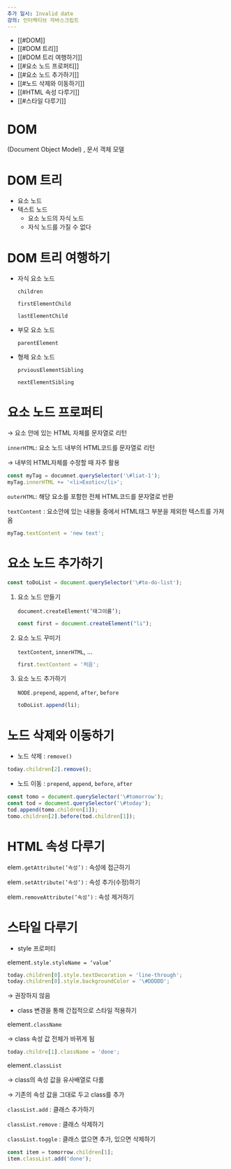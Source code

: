 ```yaml
---
추가 일시: Invalid date
강의: 인터랙티브 자바스크립트
---
```

- [[#DOM]]
- [[#DOM 트리]]
- [[#DOM 트리 여행하기]]
- [[#요소 노드 프로퍼티]]
- [[#요소 노드 추가하기]]
- [[#노드 삭제와 이동하기]]
- [[#HTML 속성 다루기]]
- [[#스타일 다루기]]

# DOM

(Document Object Model) , 문서 객체 모델

# DOM 트리

- 요소 노드
- 텍스트 노드
    - 요소 노드의 자식 노드
    - 자식 노드를 가질 수 없다

  

# DOM 트리 여행하기

- 자식 요소 노드
    
    `children`
    
    `firstElementChild`
    
    `lastElementChild`
    

  

- 부모 요소 노드
    
    `parentElement`
    
      
    
- 형제 요소 노드
    
    `prviousElementSibling`
    
    `nextElementSibling`
    

# 요소 노드 프로퍼티

→ 요소 안에 있는 HTML 자체를 문자열로 리턴

  

`innerHTML`: 요소 노드 내부의 HTML코드를 문자열로 리턴

→ 내부의 HTML자체를 수정할 때 자주 활용

```JavaScript
const myTag = documnet.querySelector('\#liat-1');
myTag.innerHTML += '<li>Exotic</li>';
```

`outerHTML`: 해당 요소를 포함한 전체 HTML코드를 문자열로 반환

`textContent` : 요소안에 있는 내용들 중에서 HTML태그 부분을 제외한 텍스트를 가져옴

```JavaScript
myTag.textContent = 'new text';
```

  

# 요소 노드 추가하기

```JavaScript
const toDoList = document.querySelector('\#to-do-list');
```

1. 요소 노드 만들기
    
    `document.createElement(’태그이름’);`
    
    ```JavaScript
    const first = document.createElement("li");
    ```
    
2. 요소 노드 꾸미기
    
    `textContent`, `innerHTML`, …
    
    ```JavaScript
    first.textContent = '처음';
    ```
    
3. 요소 노드 추가하기
    
    `NODE.prepend`, `append`, `after`, `before`
    
    ```JavaScript
    toDoList.append(li);
    ```
    

# 노드 삭제와 이동하기

- 노드 삭제 : `remove()`

```JavaScript
today.children[2].remove();
```

- 노드 이동 : `prepend`, `append`, `before`, `after`

```JavaScript
const tomo = document.querySelector('\#tomorrow');
const tod = document.querySelector('\#today');
tod.append(tomo.children[1]);
tomo.children[2].before(tod.children[1]);
```

# HTML 속성 다루기

elem`.getAttribute(’속성’)` : 속성에 접근하기

elem`.setAttribute(’속성’)` : 속성 추가(수정)하기

elem`.removeAttribute(’속성’)` : 속성 제거하기

# 스타일 다루기

- style 프로퍼티

element`.style.styleName = ‘value’`

```JavaScript
today.children[0].style.textDecoration = 'line-through';
today.children[0].style.backgroundColor = '\#DDDDD';
```

→ 권장하지 않음

  

- class 변경을 통해 간접적으로 스타일 적용하기

element`.className`

→ class 속성 값 전체가 바뀌게 됨

```JavaScript
today.childre[1].className = 'done';
```

element`.classList`

→ class의 속성 값을 유사배열로 다룸

→ 기존의 속성 값을 그대로 두고 class를 추가

`classList.add` : 클래스 추가하기

`classList.remove` : 클래스 삭제하기

`classList.toggle` : 클래스 없으면 추가, 있으면 삭제하기

```JavaScript
const item = tomorrow.children[1];
item.classList.add('done');
```